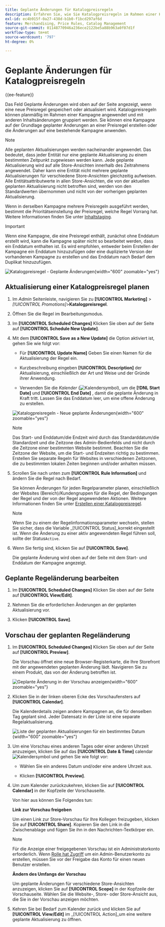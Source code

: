```yaml
---
title: Geplante Änderungen für Katalogpreisregeln
description: Erfahren Sie, wie Sie Katalogpreisregeln im Rahmen einer Kampagne planmäßig anwenden und mit anderen Inhaltsänderungen gruppieren können.
exl-id: ec4b915f-0a27-438d-b1b0-f1bcd297af6d
feature: Merchandising, Price Rules, Catalog Management
source-git-commit: 01148770946a236ece2122be5a88b963a0f07d1f
workflow-type: tm+mt
source-wordcount: '797'
ht-degree: 0%

---
```


# Geplante Änderungen für Katalogpreisregeln

{{ee-feature}}

Das Feld Geplante Änderungen wird oben auf der Seite angezeigt, wenn eine neue Preisregel gespeichert oder aktualisiert wird. Katalogpreisregeln können planmäßig im Rahmen einer Kampagne angewendet und mit anderen Inhaltsänderungen gruppiert werden. Sie können eine Kampagne auf der Grundlage geplanter Änderungen an einer Preisregel erstellen oder die Änderungen auf eine bestehende Kampagne anwenden.

>[!NOTE]
>
>Alle geplanten Aktualisierungen werden nacheinander angewendet. Das bedeutet, dass jeder Entität nur eine geplante Aktualisierung zu einem bestimmten Zeitpunkt zugewiesen werden kann. Jede geplante Aktualisierung wird auf alle Store-Ansichten innerhalb des Zeitrahmens angewendet. Daher kann eine Entität nicht mehrere geplante Aktualisierungen für verschiedene Store-Ansichten gleichzeitig aufweisen. Alle Entitätsattributwerte in allen Store-Ansichten, die von der aktuellen geplanten Aktualisierung nicht betroffen sind, werden von den Standardwerten übernommen und nicht von der vorherigen geplanten Aktualisierung.

Wenn in derselben Kampagne mehrere Preisregeln ausgeführt werden, bestimmt die Prioritätseinstellung der Preisregel, welche Regel Vorrang hat. Weitere Informationen finden Sie unter [Inhaltstaging](../content-design/content-staging.md).

>[!IMPORTANT]
>
>Wenn eine Kampagne, die eine Preisregel enthält, zunächst ohne Enddatum erstellt wird, kann die Kampagne später nicht so bearbeitet werden, dass ein Enddatum enthalten ist. Es wird empfohlen, entweder beim Erstellen der Kampagne ein Enddatum hinzuzufügen oder eine duplizierte Version der vorhandenen Kampagne zu erstellen und das Enddatum nach Bedarf dem Duplikat hinzuzufügen.

![Katalogpreisregel - Geplante Änderungen](./assets/price-rule-catalog-scheduled.png){width="600" zoomable="yes"}

## Aktualisierung einer Katalogpreisregel planen

1. Im _Admin_ Seitenleiste, navigieren Sie zu **[!UICONTROL Marketing]** > _[!UICONTROL Promotions]_>**Katalogpreisregel**.

1. Öffnen Sie die Regel im Bearbeitungsmodus.

1. Im **[!UICONTROL Scheduled Changes]** Klicken Sie oben auf der Seite auf **[!UICONTROL Schedule New Update]**.

1. Mit dem **[!UICONTROL Save as a New Update]** die Option aktiviert ist, gehen Sie wie folgt vor:

   - Für **[!UICONTROL Update Name]** Geben Sie einen Namen für die Aktualisierung der Regel ein.

   - Kurzbeschreibung eingeben **[!UICONTROL Description]** der Aktualisierung, einschließlich der Art und Weise und der Gründe ihrer Anwendung.

   - Verwenden Sie die _Kalender_ (![Kalendersymbol](../assets/icon-calendar.png)), um die **[!DNL Start Date]** und **[!UICONTROL End Date]** , damit die geplante Änderung in Kraft tritt. Lassen Sie das Enddatum leer, um eine offene Änderung zu erstellen.

   ![Katalogpreisregeln - Neue geplante Änderungen](./assets/price-rule-catalog-schedule-update.png){width="600" zoomable="yes"}

   >[!NOTE]
   >
   >Das Start- und Enddatum/die Endzeit wird durch das Standarddatum/die Standardzeit und die Zeitzone des Admin-Bedienfelds und nicht durch die Zeitzone einer bestimmten Website bestimmt. Beachten Sie die Zeitzone der Website, um die Start- und Endzeiten richtig zu bestimmen. Erstellen Sie separate Regeln für Websites in verschiedenen Zeitzonen, die zu bestimmten lokalen Zeiten beginnen und/oder anhalten müssen.

1. Scrollen Sie nach unten zum **[!UICONTROL Rule Information]** und ändern Sie die Regel nach Bedarf.

   Sie können Änderungen für jeden Regelparameter planen, einschließlich der Websites (Bereich)/Kundengruppen für die Regel, der Bedingungen der Regel und der von der Regel angewendeten Aktionen. Weitere Informationen finden Sie unter [Erstellen einer Katalogpreisregel](price-rules-catalog-create.md).

   >[!NOTE]
   >
   >Wenn Sie zu einem der Regelinformationsparameter wechseln, stellen Sie sicher, dass die Variable _[!UICONTROL Status]_korrekt eingestellt ist. Wenn die Änderung zu einer aktiv angewendeten Regel führen soll, sollte der Status`Active`.

1. Wenn Sie fertig sind, klicken Sie auf **[!UICONTROL Save]**.

   Die geplante Änderung wird oben auf der Seite mit dem Start- und Enddatum der Kampagne angezeigt.

## Geplante Regeländerung bearbeiten

1. Im **[!UICONTROL Scheduled Changes]** Klicken Sie oben auf der Seite auf **[!UICONTROL View/Edit]**.

1. Nehmen Sie die erforderlichen Änderungen an der geplanten Aktualisierung vor.

1. Klicken **[!UICONTROL Save]**.

## Vorschau der geplanten Regeländerung

1. Im **[!UICONTROL Scheduled Changes]** Klicken Sie oben auf der Seite auf **[!UICONTROL Preview]**.

   Die Vorschau öffnet eine neue Browser-Registerkarte, die Ihre Storefront mit der angewendeten geplanten Änderung lädt. Navigieren Sie zu einem Produkt, das von der Änderung betroffen ist.

   ![Geplante Änderung in der Vorschau anzeigen](./assets/price-rule-catalog-scheduled-update-preview.png){width="600" zoomable="yes"}

1. Klicken Sie in der linken oberen Ecke des Vorschaufensters auf **[!UICONTROL Calendar]**.

   Die Kalenderdetails zeigen andere Kampagnen an, die für denselben Tag geplant sind. Jeder Datensatz in der Liste ist eine separate Regelaktualisierung.

   ![Liste der geplanten Aktualisierungen für ein bestimmtes Datum](./assets/price-rule-catalog-scheduled-preview-calendar.png){width="600" zoomable="yes"}

1. Um eine Vorschau eines anderen Tages oder einer anderen Uhrzeit anzuzeigen, klicken Sie auf das **[!UICONTROL Date & Time]** calendar ![Kalendersymbol](../assets/icon-calendar.png) und gehen Sie wie folgt vor:

   - Wählen Sie ein anderes Datum und/oder eine andere Uhrzeit aus.

   - Klicken **[!UICONTROL Preview]**.

1. Um zum Kalender zurückzukehren, klicken Sie auf **[!UICONTROL Calendar]** in der Kopfzeile der Vorschauseite.

   Von hier aus können Sie Folgendes tun:

   **Link zur Vorschau freigeben**

   Um einen Link zur Store-Vorschau für Ihre Kollegen freizugeben, klicken Sie auf **[!UICONTROL Share]**. Kopieren Sie den Link in die Zwischenablage und fügen Sie ihn in den Nachrichten-Textkörper ein.

   >[!NOTE]
   >
   >Für die Anzeige einer freigegebenen Vorschau ist ein Administratorkonto erforderlich. Wenn [Rolle hat Zugriff](../systems/permissions-user-roles.md) um ein Admin-Benutzerkonto zu erstellen, müssen Sie vor der Freigabe das Konto für einen neuen Benutzer erstellen.

   **Ändern des Umfangs der Vorschau**

   Um geplante Änderungen für verschiedene Store-Ansichten anzuzeigen, klicken Sie auf **[!UICONTROL Scope]** in der Kopfzeile der Vorschauseite. Wählen Sie die Website-, Store- oder Store-Ansicht aus, die Sie in der Vorschau anzeigen möchten.

1. Kehren Sie bei Bedarf zum Kalender zurück und klicken Sie auf **[!UICONTROL View/Edit]** im _[!UICONTROL Action]_um eine weitere geplante Aktualisierung zu öffnen.
